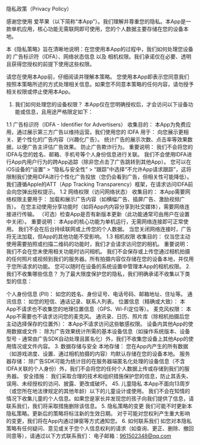 隐私政策（Privacy Policy） 


感谢您使用 爱苹果（以下简称“本App”）。我们理解并尊重您的隐私。本App是一款单机应用，核心功能无需联网即可使用，您的个人数据主要存储在您的设备本地。

本《隐私策略》旨在清晰地说明：在您使用本App的过程中，我们如何处理您设备的 广告标识符（IDFA）、网络状态信息 以及 相机权限。我们承诺仅在必要、透明且获得您授权的前提下使用这些权限。

请您在使用本App前，仔细阅读并理解本策略。 您使用本App即表示您同意我们按照本策略所述的方式处理相关信息。如果您不同意本策略的任何内容，请勿授予相关权限或停止使用本App。

1. 我们如何处理您的设备权限？
本App仅在您明确授权后，才会访问以下设备功能或信息，且用途严格限定如下：

1.1 广告标识符（IDFA - Identifier for Advertisers）
收集目的： 本App为免费应用，通过展示第三方广告以维持运营。我们使用您的 IDFA 用于：
向您展示更相关、更个性化的广告内容（兴趣化广告）。
统计广告的展示次数、点击率等效果数据，以便广告主评估广告效果。
防止广告欺诈行为。
重要说明：
我们不会将您的IDFA与您的姓名、邮箱、手机号等个人身份信息进行关联。
我们不会使用IDFA进行App内用户行为的跨App追踪（除非您点击了广告跳转到其他App）。
您可以在iOS设备的“设置” > “隐私与安全性” > “跟踪”中选择“不允许App请求跟踪”，这将限制我们使用IDFA进行个性化广告投放（您仍会看到广告，但相关性可能降低）。
我们遵循Apple的ATT（App Tracking Transparency）框架，在请求访问IDFA前会向您弹出授权提示。
1.2 网络权限（访问网络状态）
收集目的： 本App需要网络权限主要用于：
加载和展示广告内容（如横幅广告、插屏广告、激励视频广告）。
在您主动使用分享功能时（如将App内内容分享到社交媒体），需要网络连接进行传输。
（可选）检查App是否有新版本更新（此功能通常可由用户在设置中关闭）。
重要说明：
本App的核心功能为单机运行，无需网络连接即可正常使用。
我们不会在后台持续联网或上传您的个人数据。
当您关闭网络连接时，广告将无法加载，但App的其他功能不受影响。
1.3 相机权限
收集目的： 仅当您主动使用需要拍照或扫描二维码的功能时，我们才会请求访问您的相机。
重要说明：
我们不会在您未使用相关功能时访问相机。
我们不会保存或上传您通过相机拍摄的任何照片或视频到我们的服务器。所有拍摄内容仅存储在您的设备本地，并仅用于您所请求的功能。
您可以随时在设备的系统设置中管理本App的相机权限。
2. 我们不收集哪些信息？
为了最大限度保护您的隐私，我们明确承诺不收集以下类型的信息：

个人身份信息 (PII)： 如您的姓名、身份证号、电话号码、邮箱地址、住址等。
通讯信息： 如您的短信、通话记录、联系人列表。
位置信息（精确或大致）： 本App不请求也不收集您的地理位置信息（GPS、Wi-Fi定位等）。
麦克风权限： 本App不需要也不请求访问您的麦克风。
通讯录、日历、照片库（除相机拍摄后您主动选择保存的位置外）： 本App不请求访问这些敏感权限。
设备内其他App的使用数据或文件： 除为广告效果统计所需的基本设备信息（如操作系统版本、设备型号 - 通常由广告SDK自动处理且匿名化）外，我们不收集您设备上其他App的使用情况或文件内容。
3. 数据存储与安全
本地存储： 您在App内产生的所有数据（如游戏进度、设置、通过相机拍摄的内容）均默认存储在您的设备本地。
服务器存储： 除广告SDK可能为统计目的在服务器端匿名化处理的设备信息（不含IDFA关联的个人身份）外，我们不会将您的任何个人数据上传或存储到我们的服务器。
安全措施： 我们采取合理的技术和组织措施保护您的信息，防止其丢失、误用、未经授权的访问、披露、更改或破坏。
45. 儿童隐私
本App不面向13周岁（或您所在地法律规定的其他年龄）以下的儿童设计或使用。
我们不会在知情的情况下收集儿童的个人信息。如果您是家长并发现您的孩子向我们提供了信息，请联系我们，我们将采取措施删除该信息。
5. 隐私策略的变更
我们可能不时更新本隐私策略。更新后的策略将标注新的生效日期。
对于可能对您权利产生重大影响的变更，我们将在App内通过弹窗等方式通知您。
6. 如何联系我们
如您对本隐私策略有任何疑问、意见或关于您个人信息权利的请求（如查询、更正、删除、撤回同意等），请通过以下方式联系我们：
电子邮箱：961502348@qq.com
